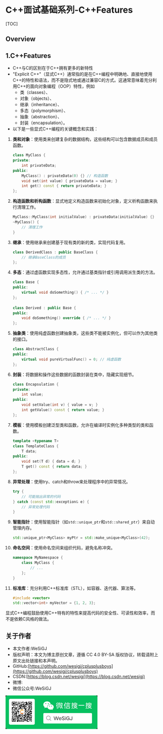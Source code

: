 # C++面试基础系列-C++Features

[TOC]

## Overview

## 1.C++Features

- C++与C的区别在于C++拥有更多的新特性
- "Explicit C++"（显式C++）通常指的是在C++编程中明确地、直接地使用C++的特性和语法，而不是隐式地或通过兼容C的方式。这通常意味着充分利用C++的面向对象编程（OOP）特性，例如
  - 类（classes）、
  - 对象（objects）、
  - 继承（inheritance）、
  - 多态（polymorphism）、
  - 抽象（abstraction）、
  - 封装（encapsulation）。
- 以下是一些显式C++编程的关键概念和实践：

1. **类和对象**：使用类来创建复杂的数据结构，这些结构可以包含数据成员和成员函数。

    ```cpp
    class MyClass {
    private:
        int privateData;
    public:
        MyClass() : privateData(0) {} // 构造函数
        void set(int value) { privateData = value; }
        int get() const { return privateData; }
    };
    ```

2. **构造函数和析构函数**：显式地定义构造函数来初始化对象，定义析构函数来执行清理工作。

    ```cpp
    MyClass::MyClass(int initialValue) : privateData(initialValue) {}
    ~MyClass() {
        // 清理工作
    }
    ```

3. **继承**：使用继承来创建基于现有类的新的类，实现代码复用。

    ```cpp
    class DerivedClass : public BaseClass {
        // 继承BaseClass的成员
    };
    ```

4. **多态**：通过虚函数实现多态性，允许通过基类指针或引用调用派生类的方法。

    ```cpp
    class Base {
    public:
        virtual void doSomething() { /* ... */ }
    };

    class Derived : public Base {
    public:
        void doSomething() override { /* ... */ }
    };
    ```

5. **抽象类**：使用纯虚函数创建抽象类，这些类不能被实例化，但可以作为其他类的接口。

    ```cpp
    class AbstractClass {
    public:
        virtual void pureVirtualFunc() = 0; // 纯虚函数
    };
    ```

6. **封装**：将数据和操作这些数据的函数封装在类中，隐藏实现细节。

    ```cpp
    class Encapsulation {
    private:
        int value;
    public:
        void setValue(int v) { value = v; }
        int getValue() const { return value; }
    };
    ```

7. **模板**：使用模板创建泛型类和函数，允许在编译时实例化多种类型的类和函数。

    ```cpp
    template <typename T>
    class TemplateClass {
        T data;
    public:
        void set(T d) { data = d; }
        T get() const { return data; }
    };
    ```

8. **异常处理**：使用try、catch和throw来处理程序中的异常情况。

    ```cpp
    try {
        // 可能抛出异常的代码
    } catch (const std::exception& e) {
        // 异常处理代码
    }
    ```

9. **智能指针**：使用智能指针（如`std::unique_ptr`和`std::shared_ptr`）来自动管理内存。

    ```cpp
    std::unique_ptr<MyClass> myPtr = std::make_unique<MyClass>(42);
    ```

10. **命名空间**：使用命名空间来组织代码，避免名称冲突。

    ```cpp
    namespace MyNamespace {
        class MyClass {
            // ...
        };
    }
    ```

11. **标准库**：充分利用C++标准库（STL），如容器、迭代器、算法等。

    ```cpp
    #include <vector>
    std::vector<int> myVector = {1, 2, 3};
    ```

显式C++编程鼓励使用C++特有的特性来提高代码的安全性、可读性和效率，而不是依赖C风格的做法。

## 关于作者

- 本文作者:WeSiGJ
- 版权声明：本文为博主原创文章，遵循 CC 4.0 BY-SA 版权协议，转载请附上原文出处链接和本声明。
- GitHub:[https://github.com/wesigj/cplusplusboys](https://github.com/wesigj/cplusplusboys)
- CSDN:[https://blog.csdn.net/wesigj](https://blog.csdn.net/wesigj)
- 微博:
- 微信公众号:WeSiGJ

<img src=/./img/wechat.jpg width=60% />
